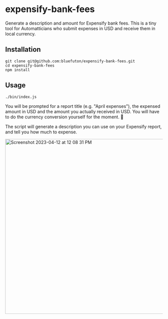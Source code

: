 # expensify-bank-fees
Generate a description and amount for Expensify bank fees. This is a tiny tool for Automatticians who submit expenses in USD and receive them in local currency.

## Installation

```
git clone git@github.com:bluefuton/expensify-bank-fees.git
cd expensify-bank-fees
npm install
```

## Usage

```
./bin/index.js
```

You will be prompted for a report title (e.g. "April expenses"), the expensed amount in USD and the amount you actually received in USD. You will have to do the currency conversion yourself for the moment. 🙂

The script will generate a description you can use on your Expensify report, and tell you how much to expense.

<img width="558" alt="Screenshot 2023-04-12 at 12 08 31 PM" src="https://user-images.githubusercontent.com/17325/231314943-55b0c95f-665e-433a-85fa-c58768ea8e6d.png">
